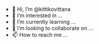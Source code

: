 - 👋 Hi, I’m @kittikovittana
- 👀 I’m interested in ...
- 🌱 I’m currently learning ...
- 💞️ I’m looking to collaborate on ...
- 📫 How to reach me ...

<!---
kittikovittana/kittikovittana is a ✨ special ✨ repository because its `README.md` (this file) appears on your GitHub profile.
You can click the Preview link to take a look at your changes.
--->
